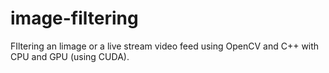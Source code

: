 # image-filtering
FIltering an limage or a live stream video feed using OpenCV and C++ with CPU and GPU (using CUDA).  
